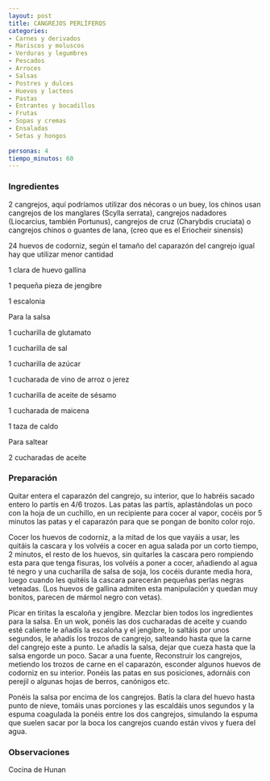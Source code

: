 ```yaml
---
layout: post
title: CANGREJOS PERLÍFEROS
categories:
- Carnes y derivados
- Mariscos y moluscos
- Verduras y legumbres
- Pescados
- Arroces
- Salsas
- Postres y dulces
- Huevos y lacteos
- Pastas
- Entrantes y bocadillos
- Frutas
- Sopas y cremas
- Ensaladas
- Setas y hongos
 
personas: 4 
tiempo_minutos: 60 
---
```

<h3>Ingredientes</h3>
2 cangrejos, aquí podríamos utilizar dos nécoras o un buey, los chinos usan cangrejos de los manglares (Scylla serrata), cangrejos nadadores (Liocarcius, también Portunus), cangrejos de cruz (Charybdis cruciata) o cangrejos chinos o guantes de lana, (creo que es el Eriocheir sinensis)

24 huevos de codorniz, según el tamaño del caparazón del cangrejo igual hay que utilizar menor cantidad

1 clara de huevo gallina

1 pequeña pieza de jengibre

1 escalonia

Para la salsa

1 cucharilla de glutamato

1 cucharilla de sal

1 cucharilla de azúcar

1 cucharada de vino de arroz o jerez

1 cucharilla de aceite de sésamo

1 cucharada de maicena

1 taza de caldo

Para saltear

2 cucharadas de aceite

<h3>Preparación</h3>
Quitar entera el caparazón del cangrejo, su interior, que lo habréis sacado entero lo partís en 4/6 trozos. Las patas las partís, aplastándolas un poco con la hoja de un cuchillo, en un recipiente para cocer al vapor, cocéis por 5 minutos las patas y el caparazón para que se pongan de bonito color rojo.

Cocer los huevos de codorniz, a la mitad de los que vayáis a usar, les quitáis la cascara y los volvéis a cocer en agua salada por un corto tiempo, 2 minutos, el resto de los huevos, sin quitarles la cascara pero rompiendo esta para que tenga fisuras, los volvéis a poner a cocer, añadiendo al agua té negro y una cucharilla de salsa de soja, los cocéis durante media hora, luego cuando les quitéis la cascara parecerán pequeñas perlas negras veteadas. (Los huevos de gallina admiten esta manipulación y quedan muy bonitos, parecen de mármol negro con vetas).

Picar en tiritas la escaloña y jengibre. Mezclar bien todos los ingredientes para la salsa. En un wok, ponéis las dos cucharadas de aceite y cuando esté caliente le añadís la escaloña y el jengibre, lo saltáis por unos segundos, le añadís los trozos de cangrejo, salteando hasta que la carne del cangrejo este a punto. Le añadís la salsa, dejar que cueza hasta que la salsa engorde un poco. Sacar a una fuente, Reconstruir los cangrejos, metiendo los trozos de carne en el caparazón, esconder algunos huevos de codorniz en su interior. Ponéis las patas en sus posiciones, adornáis con perejil o algunas hojas de berros, canónigos etc.

Ponéis la salsa por encima de los cangrejos. Batís la clara del huevo hasta punto de nieve, tomáis unas porciones y las escaldáis unos segundos y la espuma coagulada la ponéis entre los dos cangrejos, simulando la espuma que suelen sacar por la boca los cangrejos cuando están vivos y fuera del agua.

<h3>Observaciones</h3>
Cocina de Hunan


